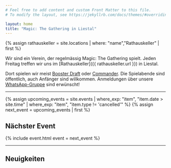 ```yaml
---
# Feel free to add content and custom Front Matter to this file.
# To modify the layout, see https://jekyllrb.com/docs/themes/#overriding-theme-defaults

layout: home
title: "Magic: The Gathering in Liestal"
---
```

{% assign rathauskeller = site.locations | where: "name","Rathauskeller" | first %}

Wir sind ein Verein, der regelmässig Magic: The Gathering spielt.
Jeden Freitag treffen wir uns im [Rathauskeller]({{ rathauskeller.url }}) in Liestal.

Dort spielen wir meist [Booster Draft](https://magic.wizards.com/de/formats/booster-draft) oder [Commander](https://magic.wizards.com/de/formats/commander).
Die Spielabende sind öffentlich, auch Anfänger sind willkommen.
Anmeldungen über unsere [WhatsApp-Gruppe](https://chat.whatsapp.com/HQ7IINFrZB63esDNRqsIUw) sind erwünscht!

---

{% assign upcoming_events = site.events | where_exp: "item", "item.date > site.time" | where_exp: "item", "item.type != 'cancelled'" %}
{% assign next_event = upcoming_events | first %}

## Nächster Event

{% include event.html event = next_event %}

---

## Neuigkeiten
